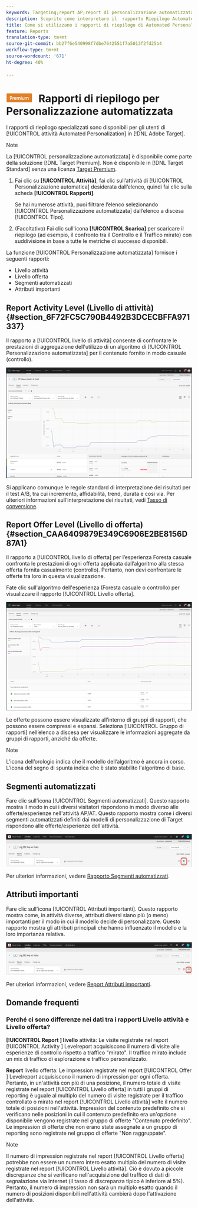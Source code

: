 ```yaml
---
keywords: Targeting;report AP;report di personalizzazione automatizzata;report livello attività;report livello offerta;report dettagli offerta;faq
description: Scoprite come interpretare il  rapporto Riepilogo Automated Personalization in  Adobe Target. Da questo rapporto potete passare ai rapporti Segmenti automatizzati e Attributi importanti.
title: Come si utilizzano i rapporti di riepilogo di Automated Personalization ?
feature: Reports
translation-type: tm+mt
source-git-commit: bb27f6e540998f7dbe7642551f7a5013f2fd25b4
workflow-type: tm+mt
source-wordcount: '671'
ht-degree: 40%

---
```



# ![PREMIUM](/help/assets/premium.png) Rapporti di riepilogo per Personalizzazione automatizzata

I rapporti di riepilogo specializzati sono disponibili per gli utenti di [!UICONTROL  attività Automated Personalization] in [!DNL Adobe Target].

>[!NOTE]
>
>La [!UICONTROL personalizzazione automatizzata] è disponibile come parte della soluzione [!DNL Target Premium]. Non è disponibile in [!DNL Target Standard] senza una licenza [Target Premium](/help/c-intro/intro.md#premium).

1. Fai clic su **[!UICONTROL Attività]**, fai clic sull’attività di [!UICONTROL Personalizzazione automatica] desiderata dall’elenco, quindi fai clic sulla scheda **[!UICONTROL Rapporti]**.

   Se hai numerose attività, puoi filtrare l’elenco selezionando [!UICONTROL Personalizzazione automatizzata] dall’elenco a discesa [!UICONTROL Tipo].

1. (Facoltativo) Fai clic sull&#39;icona **[!UICONTROL Scarica]** per scaricare il riepilogo (ad esempio, il confronto tra il Controllo e il Traffico mirato) con suddivisione in base a tutte le metriche di successo disponibili.

La funzione [!UICONTROL Personalizzazione automatizzata] fornisce i seguenti rapporti:

* Livello attività
* Livello offerta
* Segmenti automatizzati
* Attributi importanti

## Report Activity Level (Livello di attività){#section_6F72FC5C790B4492B3DCECBFFA971337}

Il rapporto a [!UICONTROL livello di attività] consente di confrontare le prestazioni di aggregazione dell&#39;utilizzo di un algoritmo di [!UICONTROL Personalizzazione automatizzata] per il contenuto fornito in modo casuale (controllo).

![Rapporto a livello di attività](/help/c-reports/assets/box_plot_ap.png)

Si applicano comunque le regole standard di interpretazione dei risultati per il test A/B, tra cui incremento, affidabilità, trend, durata e così via. Per ulteriori informazioni sull’interpretazione dei risultati, vedi [Tasso di conversione](/help/c-reports/conversion-rate.md#concept_2D9FEDE8F94A485DAC86D611BFBDC844).

## Report Offer Level (Livello di offerta){#section_CAA6409879E349C6906E2BE8156D87A1}

Il rapporto a [!UICONTROL livello di offerta] per l’esperienza Foresta casuale confronta le prestazioni di ogni offerta applicata dall’algoritmo alla stessa offerta fornita casualmente (controllo). Pertanto, non devi confrontare le offerte tra loro in questa visualizzazione.

Fate clic sull&#39;algoritmo dell&#39;esperienza (Foresta casuale o controllo) per visualizzare il rapporto [!UICONTROL Livello offerta].

![](assets/ap_OfferLevelRpt.png)

Le offerte possono essere visualizzate all’interno di gruppi di rapporti, che possono essere compressi e espansi. Seleziona [!UICONTROL Gruppo di rapporti] nell’elenco a discesa per visualizzare le informazioni aggregate da gruppi di rapporti, anziché da offerte.

>[!NOTE]
>
>L’icona dell’orologio indica che il modello dell’algoritmo è ancora in corso. L&#39;icona del segno di spunta indica che è stato stabilito l&#39;algoritmo di base.

## Segmenti automatizzati

Fare clic sull&#39;icona [!UICONTROL Segmenti automatizzati]. Questo rapporto mostra il modo in cui i diversi visitatori rispondono in modo diverso alle offerte/esperienze nell&#39;attività AP/AT. Questo rapporto mostra come i diversi segmenti automatizzati definiti dai modelli di personalizzazione di Target rispondono alle offerte/esperienze dell&#39;attività.

![Icona segmenti automatizzati](/help/c-reports/assets/icon-automated-sements-ap.png)

Per ulteriori informazioni, vedere [Rapporto Segmenti automatizzati](/help/c-reports/c-personalization-insights-reports/automated-segments-report.md).

## Attributi importanti

Fare clic sull&#39;icona [!UICONTROL Attributi importanti]. Questo rapporto mostra come, in attività diverse, attributi diversi siano più (o meno) importanti per il modo in cui il modello decide di personalizzare. Questo rapporto mostra gli attributi principali che hanno influenzato il modello e la loro importanza relativa.

![Icona importanti attributi](/help/c-reports/assets/icon-important-attributes-ap.png)

Per ulteriori informazioni, vedere [Report Attributi importanti](/help/c-reports/c-personalization-insights-reports/important-attributes-report.md).

## Domande frequenti 

### Perché ci sono differenze nei dati tra i rapporti Livello attività e Livello offerta?

**[!UICONTROL Report ] livello** attività: Le visite registrate nel report  [!UICONTROL Activity ] Levelreport acquisiscono il numero di visite alle esperienze di controllo rispetto a traffico &quot;mirato&quot;. Il traffico mirato include un mix di traffico di esplorazione e traffico personalizzato.

**Report** livello offerta: Le impression registrate nel report  [!UICONTROL Offer ] Levelreport acquisiscono il numero di impression per ogni offerta. Pertanto, in un&#39;attività con più di una posizione, il numero totale di visite registrate nel report [!UICONTROL Livello offerta] in tutti i gruppi di reporting è uguale al multiplo del numero di visite registrate per il traffico controllato o mirato nel report [!UICONTROL Livello attività] volte il numero totale di posizioni nell&#39;attività. Impression del contenuto predefinito che si verificano nelle posizioni in cui il contenuto predefinito era un&#39;opzione disponibile vengono registrate nel gruppo di offerte &quot;Contenuto predefinito&quot;. Le impression di offerte che non erano state assegnate a un gruppo di reporting sono registrate nel gruppo di offerte &quot;Non raggruppate&quot;.

>[!NOTE]
>
>Il numero di impression registrate nel report [!UICONTROL Livello offerta] potrebbe non essere un numero intero esatto multiplo del numero di visite registrate nel report [!UICONTROL Livello attività]. Ciò è dovuto a piccole discrepanze che si verificano nell&#39;acquisizione del traffico di dati di segnalazione via Internet (il tasso di discrepanza tipico è inferiore al 5%). Pertanto, il numero di impression non sarà un multiplo esatto quando il numero di posizioni disponibili nell&#39;attività cambierà dopo l&#39;attivazione dell&#39;attività.
